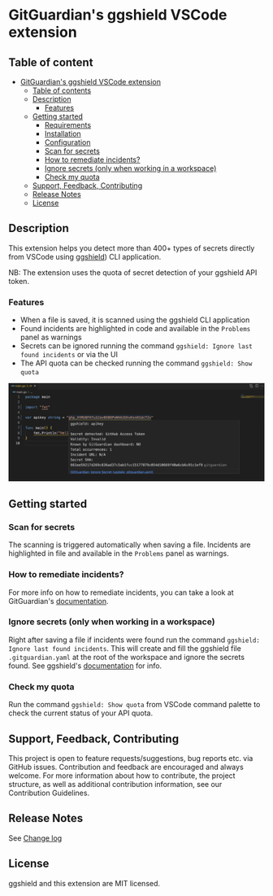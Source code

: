 # GitGuardian's ggshield VSCode extension

## Table of content

- [GitGuardian's ggshield VSCode extension](#gitguardians-ggshield-vscode-extension)
  - [Table of contents](#table-of-contents)
  - [Description](#description)
    - [Features](#features)
  - [Getting started](#getting-started)
    - [Requirements](#requirements)
    - [Installation](#installation)
    - [Configuration](#configuration)
    - [Scan for secrets](#scan-for-secrets)
    - [How to remediate incidents?](#how-to-remediate-incidents)
    - [Ignore secrets (only when working in a workspace)](#ignore-secrets-only-when-working-in-a-workspace)
    - [Check my quota](#check-my-quota)
  - [Support, Feedback, Contributing](#support-feedback-contributing)
  - [Release Notes](#release-notes)
  - [License](#license)

## Description

This extension helps you detect more than 400+ types of secrets directly from VSCode using [ggshield](https://www.gitguardian.com/ggshield)) CLI application.

NB: The extension uses the quota of secret detection of your ggshield API token.

### Features

- When a file is saved, it is scanned using the ggshield CLI application
- Found incidents are highlighted in code and available in the `Problems` panel as warnings
- Secrets can be ignored running the command `ggshield: Ignore last found incidents` or via the UI
- The API quota can be checked running the command `ggshield: Show quota`

![Incident highlighted](./doc/incident_highlighted_dark.png)

## Getting started

### Scan for secrets

The scanning is triggered automatically when saving a file. Incidents are highlighted in file and available in the `Problems` panel as warnings.

### How to remediate incidents?

For more info on how to remediate incidents, you can take a look at GitGuardian's [documentation](https://docs.gitguardian.com/internal-repositories-monitoring/remediate/remediate-incidents).

### Ignore secrets (only when working in a workspace)

Right after saving a file if incidents were found run the command `ggshield: Ignore last found incidents`.
This will create and fill the ggshield file `.gitguardian.yaml` at the root of the workspace and ignore the secrets found. See ggshield's [documentation](https://docs.gitguardian.com/ggshield-docs/reference/secret/ignore) for info.

### Check my quota

Run the command `ggshield: Show quota` from VSCode command palette to check the current status of your API quota.

## Support, Feedback, Contributing

This project is open to feature requests/suggestions, bug reports etc. via GitHub issues. Contribution and feedback are encouraged and always welcome. For more information about how to contribute, the project structure, as well as additional contribution information, see our Contribution Guidelines.

## Release Notes

See [Change log](./CHANGELOG.md)

## License

ggshield and this extension are MIT licensed.
